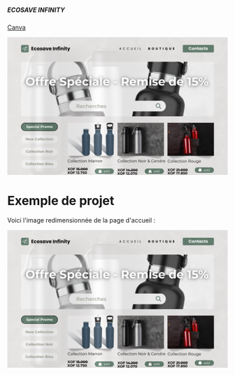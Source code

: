 ##### ECOSAVE INFINITY

[Canva](./assets/static_files/Offre_Spéciale-Remise_de_15%.png)

![La page d'accueil](./static_files/OffreSpecialeRemisede15.png)

# Exemple de projet

Voici l'image redimensionnée de la page d'accueil :

<img src="./static_files/OffreSpecialeRemisede15.png" alt="La page d'accueil" width="750"/>



